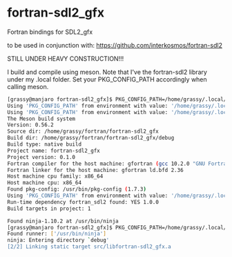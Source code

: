 # fortran-sdl2_gfx
Fortran bindings for SDL2_gfx

to be used in conjunction with: https://github.com/interkosmos/fortran-sdl2

STILL UNDER HEAVY CONSTRUCTION!!!

I build and compile using meson. Note that I've the fortran-sdl2 library under my .local folder. Set your PKG_CONFIG_PATH accordingly when calling meson.

```bash
[grassy@manjaro fortran-sdl2_gfx]$ PKG_CONFIG_PATH=/home/grassy/.local/lib/pkgconfig meson debug
Using 'PKG_CONFIG_PATH' from environment with value: '/home/grassy/.local/lib/pkgconfig'
Using 'PKG_CONFIG_PATH' from environment with value: '/home/grassy/.local/lib/pkgconfig'
The Meson build system
Version: 0.56.2
Source dir: /home/grassy/fortran/fortran-sdl2_gfx
Build dir: /home/grassy/fortran/fortran-sdl2_gfx/debug
Build type: native build
Project name: fortran-sdl2_gfx
Project version: 0.1.0
Fortran compiler for the host machine: gfortran (gcc 10.2.0 "GNU Fortran (GCC) 10.2.0")
Fortran linker for the host machine: gfortran ld.bfd 2.36
Host machine cpu family: x86_64
Host machine cpu: x86_64
Found pkg-config: /usr/bin/pkg-config (1.7.3)
Using 'PKG_CONFIG_PATH' from environment with value: '/home/grassy/.local/lib/pkgconfig'
Run-time dependency fortran_sdl2 found: YES 1.0.0
Build targets in project: 1

Found ninja-1.10.2 at /usr/bin/ninja
[grassy@manjaro fortran-sdl2_gfx]$ PKG_CONFIG_PATH=/home/grassy/.local/lib/pkgconfig meson compile -C debug
Found runner: ['/usr/bin/ninja']
ninja: Entering directory `debug'
[2/2] Linking static target src/libfortran-sdl2_gfx.a
```

